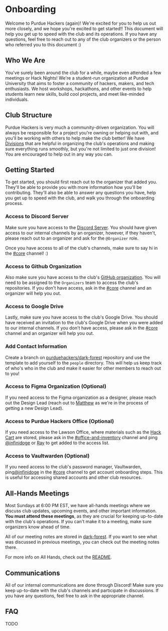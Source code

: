 # Onboarding

Welcome to Purdue Hackers (again)! We're excited for you to help us out more closely, and we hope you're excited to get
started!! This document will help you get up to speed with the club and its operations. If you have any questions, feel
free to reach out to any of the club organizers or the person who referred you to this document :)

## Who We Are

You've surely been around the club for a while, maybe even attended a few meetings or Hack Nights! We're a student-run
organization at Purdue University that aims to foster a community of hackers, makers, and tech enthusiasts. We host
workshops, hackathons, and other events to help students learn new skills, build cool projects, and meet like-minded
individuals.

## Club Structure

Purdue Hackers is very much a community-driven organization. You will always be responsible for a project you're
owning or helping out with, and you'll be working with others to help make the club better! We have [Divisions](/meta/structure/divisions.md)
that are helpful in organizing the club's operations and making sure everything runs smoothly, but you're not limited to
just one division! You are encouraged to help out in any way you can.

## Getting Started

To get started, you should first reach out to the organizer that added you. They'll be able to provide you with more
information how you'll be contributing. They'll also be able to answer any questions you have, help you get up to speed
with the club, and walk you through the onboarding process.

### Access to Discord Server

Make sure you have access to the [Discord Server](https://discord.gg/BN2Avz35). You should have given access to our
internal channels by an organizer, however, if they haven't, please reach out to an organizer and ask for the `@Organizer`
role.

Once you have access to all of the club's channels, make sure to say hi in the [#core](https://discord.com/channels/772576325897945119/890595036855685181)
channel! :)

### Access to Github Organization

Also make sure you have access to the club's [GitHub organization](https://github.com/purduehackers). You will need to be
assigned to the `Organizers` team to access the club's repositories. If you don't have access, ask in the [#core](https://discord.com/channels/772576325897945119/890595036855685181)
channel and an organizer will help you out.

### Access to Google Drive

Lastly, make sure you have access to the club's Google Drive. You should have received an invitation to the club's Google
Drive when you were added to our internal channels. If you don't have access, please ask in the [#core](https://discord.com/channels/772576325897945119/890595036855685181)
channel and an organizer will help you out.

### Add Contact Information

Create a branch on [purduehackers/dark-forest](https://github.com/purduehackers/dark-forest) repository and use the template to
add yourself to the `people` directory. This will help us keep track of who's who in the club and make it easier for other members
to reach out to you!

### Access to Figma Organization (Optional)

If you need access to the Figma organization as a designer, please reach out the Design Lead (reach out to [Matthew](https://github.com/purduehackers/dark-forest/blob/main/people/organizers/hewillyeah.md)
as we're in the process of getting a new Design Lead).

### Access to Purdue Hackers Office (Optional)

If you need access to the Lawson Office, where materials such as the [Hack Cart](/events/hack-night/hack-cart)
are stored, please ask in the [#office-and-inventory](https://discord.com/channels/772576325897945119/1330647820960530464) channel
and ping [@infinidoge](https://github.com/purduehackers/dark-forest/blob/main/people/organizers/infinidoge.md) or [Ray](https://github.com/purduehackers/dark-forest/blob/main/people/organizers/rayhanadev.md)
to get added to the access list.

### Access to Vaultwarden (Optional)

If you need access to the club's password manager, Vaultwarden, ping[@infinidoge](https://github.com/purduehackers/dark-forest/blob/main/people/organizers/infinidoge.md)
in the [#core](https://discord.com/channels/772576325897945119/890595036855685181) channel to get account onboarding steps.
This is useful for accessing shared accounts and other club resources.

## All-Hands Meetings

Most Sundays at 6:00 PM EST, we have all-hands meetings where we discuss club updates, upcoming events, and other important
information. **You must attend these meetings**, as they are crucial for keeping up-to-date with the club's operations. If
you can't make it to a meeting, make sure organizers know ahead of time.

All of our meeting notes are stored in [dark-forest](https://github.com/purdue-hackers/dark-forest). If you
want to see what was discussed in previous meetings, you can check out the meeting notes there.

For more info on All Hands, check out the [README](/meta/meetings/all-hands/README.md).

## Communications

All of our internal communications are done through Discord! Make sure you keep up-to-date with the club's channels and
participate in discussions. If you have any questions, feel free to ask in the appropriate channel.

## FAQ

TODO
